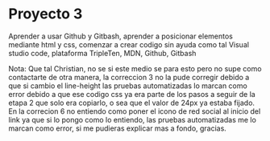 # Proyecto 3

Aprender a usar Github y Gitbash, aprender a posicionar elementos mediante html y css, comenzar a crear codigo sin ayuda como tal
Visual studio code, plataforma TripleTen, MDN, Github, Gitbash

Nota: Que tal Christian, no se si este medio se para esto pero no supe como contactarte de otra manera, la correccion 3 no la pude corregir debido a que si cambio el line-height las pruebas automatizadas lo marcan como error debido a que ese codigo css ya era parte de los pasos a seguir de la etapa 2 que solo era copiarlo, o sea que el valor de 24px ya estaba fijado.
En la correcion 6 no entiendo como poner el icono de red social al inicio del link ya que si lo pongo como lo entiendo, las pruebas automatizadas me lo marcan como error, si me pudieras explicar mas a fondo, gracias.
